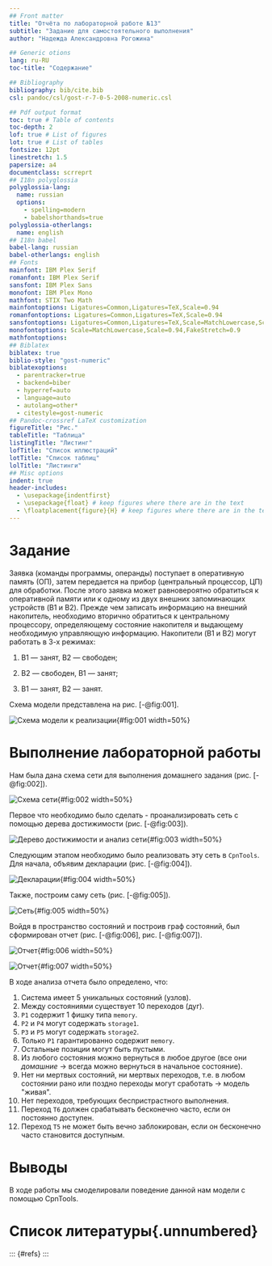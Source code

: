 ```yaml
---
## Front matter
title: "Отчёта по лабораторной работе №13"
subtitle: "Задание для самостоятельного выполнения"
author: "Надежда Александровна Рогожина"

## Generic otions
lang: ru-RU
toc-title: "Содержание"

## Bibliography
bibliography: bib/cite.bib
csl: pandoc/csl/gost-r-7-0-5-2008-numeric.csl

## Pdf output format
toc: true # Table of contents
toc-depth: 2
lof: true # List of figures
lot: true # List of tables
fontsize: 12pt
linestretch: 1.5
papersize: a4
documentclass: scrreprt
## I18n polyglossia
polyglossia-lang:
  name: russian
  options:
	- spelling=modern
	- babelshorthands=true
polyglossia-otherlangs:
  name: english
## I18n babel
babel-lang: russian
babel-otherlangs: english
## Fonts
mainfont: IBM Plex Serif
romanfont: IBM Plex Serif
sansfont: IBM Plex Sans
monofont: IBM Plex Mono
mathfont: STIX Two Math
mainfontoptions: Ligatures=Common,Ligatures=TeX,Scale=0.94
romanfontoptions: Ligatures=Common,Ligatures=TeX,Scale=0.94
sansfontoptions: Ligatures=Common,Ligatures=TeX,Scale=MatchLowercase,Scale=0.94
monofontoptions: Scale=MatchLowercase,Scale=0.94,FakeStretch=0.9
mathfontoptions:
## Biblatex
biblatex: true
biblio-style: "gost-numeric"
biblatexoptions:
  - parentracker=true
  - backend=biber
  - hyperref=auto
  - language=auto
  - autolang=other*
  - citestyle=gost-numeric
## Pandoc-crossref LaTeX customization
figureTitle: "Рис."
tableTitle: "Таблица"
listingTitle: "Листинг"
lofTitle: "Список иллюстраций"
lotTitle: "Список таблиц"
lolTitle: "Листинги"
## Misc options
indent: true
header-includes:
  - \usepackage{indentfirst}
  - \usepackage{float} # keep figures where there are in the text
  - \floatplacement{figure}{H} # keep figures where there are in the text
---
```


# Задание

Заявка (команды программы, операнды) поступает в оперативную память (ОП), затем передается на прибор (центральный процессор, ЦП) для обработки. После этого заявка может равновероятно обратиться к оперативной памяти или к одному из двух внешних запоминающих устройств (B1 и B2). Прежде чем записать информацию на внешний накопитель, необходимо вторично обратиться к центральному процессору,
определяющему состояние накопителя и выдающему необходимую управляющую информацию. Накопители (B1 и B2) могут работать в 3-х режимах:

1. B1 — занят, B2 — свободен;

2. B2 — свободен, B1 — занят;

3. B1 — занят, B2 — занят.

Схема модели представлена на рис. [-@fig:001].

![Схема модели к реализации](image/6.png){#fig:001 width=50%}

# Выполнение лабораторной работы

Нам была дана схема сети для выполнения домашнего задания (рис. [-@fig:002]).

![Схема сети](image/7.png){#fig:002 width=50%}

Первое что необходимо было сделать - проанализировать сеть с помощью дерева достижимости (рис. [-@fig:003]). 

![Дерево достижимости и анализ сети](image/1.png){#fig:003 width=50%}

Следующим этапом необходимо было реализовать эту сеть в `CpnTools`. Для начала, объявим декларации (рис. [-@fig:004]). 

![Декларации](image/2.png){#fig:004 width=50%}

Также, построим саму сеть (рис. [-@fig:005]).

![Сеть](image/3.png){#fig:005 width=50%}

Войдя в пространство состояний и построив граф состояний, был сформирован отчет (рис. [-@fig:006], рис. [-@fig:007]).

![Отчет](image/4.png){#fig:006 width=50%}
 
![Отчет](image/5.png){#fig:007 width=50%}

В ходе анализа отчета было определено, что:

1. Система имеет 5 уникальных состояний (узлов).
2. Между состояниями существует 10 переходов (дуг).
3. `P1` содержит 1 фишку типа `memory`.
4. `P2` и `P4` могут содержать `storage1`.
5. `P3` и `P5` могут содержать `storage2`.
6. Только `P1` гарантированно содержит `memory`.
7. Остальные позиции могут быть пустыми.
8. Из любого состояния можно вернуться в любое другое (все они *домашние* -> всегда можно вернуться в начальное состояние).
9. Нет ни мертвых состояний, ни мертвых переходов, т.е. в любом состоянии рано или поздно переходы могут сработать -> модель "живая".
10. Нет переходов, требующих беспристрастного выполнения.
11. Переход `Т6` должен срабатывать бесконечно часто, если он постоянно доступен.
12. Переход `T5` не может быть вечно заблокирован, если он бесконечно часто становится доступным.

# Выводы

В ходе работы мы смоделировали поведение данной нам модели c помощью CpnTools.

# Список литературы{.unnumbered}

::: {#refs}
:::
